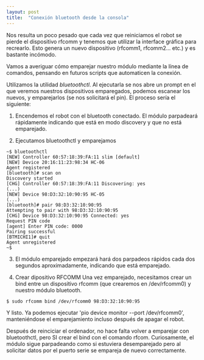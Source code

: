 ```yaml
---
layout: post
title:  "Conexión bluetooth desde la consola"
---
```

Nos resulta un poco pesado que cada vez que reiniciamos el robot se pierde
el dispositivo rfcomm y tenemos que utilizar la interface gráfica para recrearlo.
Esto genera un nuevo dispositivo (rfcomm1, rfcomm2... etc.) y es bastante
incómodo.

Vamos a averiguar cómo emparejar nuestro módulo mediante la línea de comandos, pensando en futuros scripts que automaticen
la conexión.

Utilizamos la utilidad _bluetoothctl_. Al ejecutarla
se nos abre un prompt en el que veremos nuestros dispositivos emparegados, 
podemos escanear los nuevos, y emparejarlos (se nos solicitará el pin). El proceso sería
el siguiente:

1. Encendemos el robot con el bluetooth conectado. El módulo parpadeará rápidamente
indicando que está en modo discovery y que no está emparejado.

2. Ejecutamos bluetoothctl y emparejamos
```
~$ bluetoothctl                                      
[NEW] Controller 60:57:18:39:FA:11 slim [default]    
[NEW] Device 20:16:11:23:98:34 HC-06           
Agent registered                                     
[bluetooth]# scan on                                 
Discovery started                                    
[CHG] Controller 60:57:18:39:FA:11 Discovering: yes  
(...)
[NEW] Device 98:D3:32:10:90:95 HC-05
(...)
[bluetooth]# pair 98:D3:32:10:90:95                  
Attempting to pair with 98:D3:32:10:90:95            
[CHG] Device 98:D3:32:10:90:95 Connected: yes        
Request PIN code                                     
[agent] Enter PIN code: 0000                         
Pairing successful                                   
[BTMICHI1]# quit                                     
Agent unregistered                                   
~$                                                   
```

3. El módulo emparejado empezará hará dos parpadeos rápidos cada dos segundos
aproximadamente, indicando que está emparejado.

4. Crear dipositivo RFCOMM
Una vez emparejado, necesitamos crear un bind entre un dispositivo rfcomm (que
crearemos en /dev/rfcomm0) y nuestro módulo bluetooth.

```
$ sudo rfcomm bind /dev/rfcomm0 98:D3:32:10:90:95
```

Y listo. Ya podemos ejecutar 'pio device monitor --port /dev/rfcomm0', manteniéndose
el emparejamiento incluso después de apagar el robot. 

Después de reinciciar el ordenador, no hace falta volver a emparejar con bluetoothctl,
pero SI crear el bind con el comando rfcom. Curiosamente, el módulo sigue parpadeando
como si estuviera desemparejado pero al solicitar datos por el puerto serie se empareja de nuevo correctamente.
